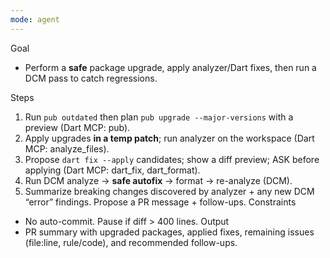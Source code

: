 ```yaml
---
mode: agent
---
```


Goal

- Perform a **safe** package upgrade, apply analyzer/Dart fixes, then run a DCM pass to catch regressions.

Steps

1. Run `pub outdated` then plan `pub upgrade --major-versions` with a preview (Dart MCP: pub).
2. Apply upgrades **in a temp patch**; run analyzer on the workspace (Dart MCP: analyze_files).
3. Propose `dart fix --apply` candidates; show a diff preview; ASK before applying (Dart MCP: dart_fix, dart_format).
4. Run DCM analyze → **safe autofix** → format → re-analyze (DCM).
5. Summarize breaking changes discovered by analyzer + any new DCM “error” findings. Propose a PR message + follow-ups.
   Constraints

- No auto-commit. Pause if diff > 400 lines.
  Output
- PR summary with upgraded packages, applied fixes, remaining issues (file:line, rule/code), and recommended follow-ups.
